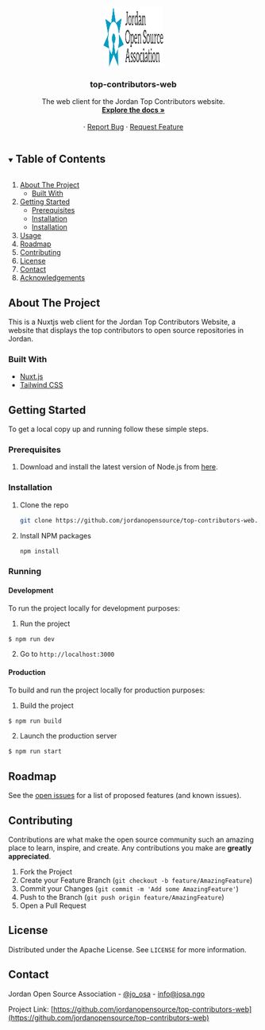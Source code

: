 <!-- PROJECT LOGO -->
<br />
<p align="center">
  <a href="https://github.com/jordanopensource/top-contributors-web">
    <img src=".github/images/logo.svg" alt="Logo" width="120" height="120">
  </a>

  <h3 align="center">top-contributors-web</h3>
  <p align="center">
     The web client for the Jordan Top Contributors website.
    <br />
    <a href="https://github.com/jordanopensource/top-contributors-web"><strong>Explore the docs »</strong></a>
    <br />
    <br />
    <!-- <a href="https://josa.ngo">Visit the Portal</a> -->
    ·
    <a href="https://github.com/jordanopensource/top-contributors-web/issues">Report Bug</a>
    ·
    <a href="https://github.com/jordanopensource/top-contributors-web/issues">Request Feature</a>
  </p>
</p>
<!-- TABLE OF CONTENTS -->
<details open="open">
  <summary><h2 style="display: inline-block">Table of Contents</h2></summary>
  <ol>
    <li>
      <a href="#about-the-project">About The Project</a>
      <ul>
        <li><a href="#built-with">Built With</a></li>
      </ul>
    </li>
    <li>
      <a href="#getting-started">Getting Started</a>
      <ul>
        <li><a href="#prerequisites">Prerequisites</a></li>
        <li><a href="#installation">Installation</a></li>
        <li><a href="#running">Installation</a></li>
      </ul>
    </li>
    <li><a href="#usage">Usage</a></li>
    <li><a href="#roadmap">Roadmap</a></li>
    <li><a href="#contributing">Contributing</a></li>
    <li><a href="#license">License</a></li>
    <li><a href="#contact">Contact</a></li>
    <li><a href="#acknowledgements">Acknowledgements</a></li>
  </ol>
</details>



<!-- ABOUT THE PROJECT -->
## About The Project

This is a Nuxtjs web client for the Jordan Top Contributors Website, a website that displays the top contributors to open source repositories in Jordan.

### Built With

* [Nuxt.js](https://nuxtjs.org)
* [Tailwind CSS](https://tailwindcss.com/)

<!-- GETTING STARTED -->
## Getting Started

To get a local copy up and running follow these simple steps.

### Prerequisites

1. Download and install the latest version of Node.js from [here](https://nodejs.org/en/download/).

### Installation

1. Clone the repo
   ```sh
   git clone https://github.com/jordanopensource/top-contributors-web.git
   ```
2. Install NPM packages
   ```sh
   npm install
   ```

### Running

#### Development

To run the project locally for development purposes:

1. Run the project

```sh
$ npm run dev
```

2. Go to `http://localhost:3000`


#### Production

To build and run the project locally for production purposes:

1. Build the project

```sh
$ npm run build
```

2. Launch the production server

```sh
$ npm run start
```

<!-- ROADMAP -->
## Roadmap

See the [open issues](https://github.com/jordanopensource/top-contributors-web/issues) for a list of proposed features (and known issues).



<!-- CONTRIBUTING -->
## Contributing

Contributions are what make the open source community such an amazing place to learn, inspire, and create. Any contributions you make are **greatly appreciated**.

1. Fork the Project
2. Create your Feature Branch (`git checkout -b feature/AmazingFeature`)
3. Commit your Changes (`git commit -m 'Add some AmazingFeature'`)
4. Push to the Branch (`git push origin feature/AmazingFeature`)
5. Open a Pull Request



<!-- LICENSE -->
## License

Distributed under the Apache License. See `LICENSE` for more information.

<!-- CONTACT -->
## Contact

Jordan Open Source Association - [@jo_osa](https://twitter.com/@jo_osa) - info@josa.ngo

Project Link: [https://github.com/jordanopensource/top-contributors-web](https://github.com/jordanopensource/top-contributors-web)
